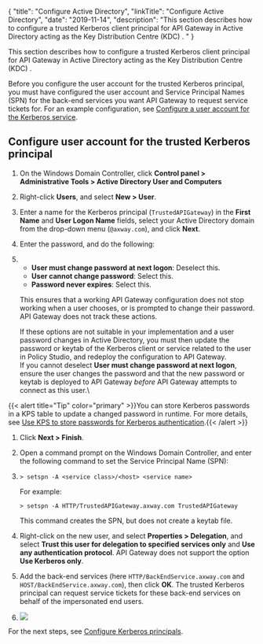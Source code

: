 {
"title": "Configure Active Directory",
"linkTitle": "Configure Active Directory",
"date": "2019-11-14",
"description": "This section describes how to configure a trusted Kerberos client principal for API Gateway in Active Directory acting as the Key Distribution Centre (KDC) . "
}
﻿

This section describes how to configure a trusted Kerberos client principal for API Gateway in Active Directory acting as the Key Distribution Centre (KDC) .

Before you configure the user account for the trusted Kerberos principal, you must have configured the user account and Service Principal Names (SPN) for the back-end services you want API Gateway to request service tickets for. For an example configuration, see [Configure a user account for the Kerberos service](../Kerberos_demo/active_directory_configuration_demo.htm#Configur2).

Configure user account for the trusted Kerberos principal
---------------------------------------------------------

1.  On the Windows Domain Controller, click **Control panel > Administrative Tools > Active Directory User and Computers**
2.  Right-click **Users**, and select **New > User**.
3.  Enter a name for the Kerberos principal (`TrustedAPIGateway`) in the **First Name** and **User Logon Name** fields, select your Active Directory domain from the drop-down menu (`@axway.com`), and click **Next**.
4.  Enter the password, and do the following:
5.  -   **User must change password at next logon**: Deselect this.
    -   **User cannot change password**: Select this.
    -   **Password never expires**: Select this.

    This ensures that a working API Gateway configuration does not stop working when a user chooses, or is prompted to change their password. API Gateway does not track these actions.

    If these options are not suitable in your implementation and a user password changes in Active Directory, you must then update the password or keytab of the Kerberos client or service related to the user in Policy Studio, and redeploy the configuration to API Gateway.\
    If you cannot deselect **User must change password at next logon**, ensure the user changes the password and that the new password or keytab is deployed to API Gateway *before* API Gateway attempts to connect as this user.\

{{< alert title="Tip" color="primary" >}}You can store Kerberos passwords in a KPS table to update a changed password in runtime. For more details, see [Use KPS to store passwords for Kerberos authentication](../../../KerberosIntegration/kerberos_kps.htm).{{< /alert >}}

1.  Click **Next > Finish**.
2.  Open a command prompt on the Windows Domain Controller, and enter the following command to set the Service Principal Name (SPN):
3.  `> setspn -A <service class>/<host> <service name>`

    For example:

    `> setspn -A HTTP/TrustedAPIGateway.axway.com TrustedAPIGateway`

    This command creates the SPN, but does not create a keytab file.

4.  Right-click on the new user, and select **Properties > Delegation**, and select **Trust this user for delegation to specified services only** and **Use any authentication protocol**. API Gateway does not support the option **Use Kerberos only**.
5.  Add the back-end services (here `HTTP/BackEndService.axway.com` and `HOST/BackEndService.axway.com`), then click **OK**. The trusted Kerberos principal can request service tickets for these back-end services on behalf of the impersonated end users.
6.  ![](/Images/IntegrationGuides/KerberosIntegration/KerberosConstrainedDelegation/Overview_4.png)

For the next steps, see [Configure Kerberos principals](configure_kerberos_principals_CD.htm).
